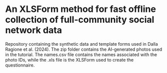 # An XLSForm method for fast offline collection of full-community social network data

Repository containing the synthetic data and template forms used in Dalla Ragione et al. (2024).
The zip folder contains the AI-generated photos used in the tutorial. The names.csv file contains the names associated with the photo IDs, while the .xls file is the XLSForm used to create the questionnaire.

